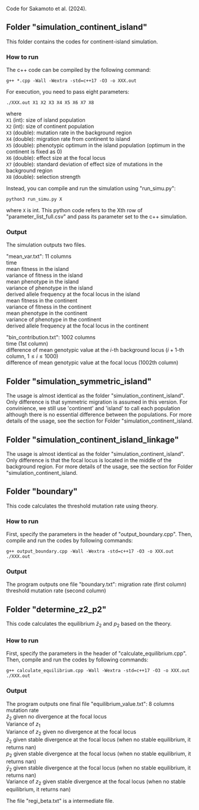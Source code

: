 Code for Sakamoto et al. (2024).

## Folder "simulation_continent_island"
This folder contains the codes for continent-island simulation.

### How to run
The c++ code can be compiled by the following command:
```
g++ *.cpp -Wall -Wextra -std=c++17 -O3 -o XXX.out
```

For execution, you need to pass eight parameters:
```
./XXX.out X1 X2 X3 X4 X5 X6 X7 X8
```
where  
``X1`` (int): size of island population  
``X2`` (int): size of continent population  
``X3`` (double): mutation rate in the background region  
``X4`` (double): migration rate from continent to island  
``X5`` (double): phenotypic optimum in the island population (optimum in the continent is fixed as 0)  
``X6`` (double): effect size at the focal locus  
``X7`` (double): standard deviation of effect size of mutations in the background region  
``X8`` (double): selection strength

Instead, you can compile and run the simulation using "run_simu.py":
```
python3 run_simu.py X
```
where ``X`` is int.
This python code refers to the Xth row of "parameter_list_full.csv" and pass its parameter set to the c++ simulation.

### Output
The simulation outputs two files.

"mean_var.txt": 11 columns  
time  
mean fitness in the island  
variance of fitness in the island  
mean phenotype in the island  
variance of phenotype in the island  
derived allele frequency at the focal locus in the island  
mean fitness in the continent  
variance of fitness in the continent  
mean phenotype in the continent  
variance of phenotype in the continent  
derived allele frequency at the focal locus in the continent

"bin_contribution.txt": 1002 columns  
time (1st column)  
difference of mean genotypic value at the $i$-th background locus ($i+1$-th column, $1\leq i \leq 1000$)  
difference of mean genotypic value at the focal locus (1002th column)

## Folder "simulation_symmetric_island"
The usage is almost identical as the folder "simulation_continent_island".
Only difference is that symmetric migration is assumed in this version. 
For convinience, we still use 'continent' and 'island' to call each population although there is no essential difference between the populations. For more details of the usage, see the section for Folder "simulation_continent_island.

## Folder "simulation_continent_island_linkage"
The usage is almost identical as the folder "simulation_continent_island".
Only difference is that the focal locus is located in the middle of the background region. 
For more details of the usage, see the section for Folder "simulation_continent_island.

## Folder "boundary"
This code calculates the threshold mutation rate using theory.

### How to run
First, specify the parameters in the header of "output_boundary.cpp".
Then, compile and run the codes by following commands:
```
g++ output_boundary.cpp -Wall -Wextra -std=c++17 -O3 -o XXX.out
./XXX.out
```

### Output
The program outputs one file "boundary.txt":
migration rate (first column)
threshold mutation rate (second column)

## Folder "determine_z2_p2"
This code calculates the equilibrium $\bar{z}_2$ and $p_2$ based on the theory.

### How to run
First, specify the parameters in the header of "calculate_equilibrium.cpp".
Then, compile and run the codes by following commands:
```
g++ calculate_equilibrium.cpp -Wall -Wextra -std=c++17 -O3 -o XXX.out
./XXX.out
```

### Output
The program outputs one final file "equilibrium_value.txt": 8 columns  
mutation rate  
$\bar{z}_2$ given no divergence at the focal locus  
Variance of $z_1$  
Variance of $z_2$ given no divergence at the focal locus  
$\bar{z}_2$ given stable divergence at the focal locus (when no stable equilibrium, it returns nan)  
$p_2$ given stable divergence at the focal locus (when no stable equilibrium, it returns nan)  
$\bar{y}_2$ given stable divergence at the focal locus (when no stable equilibrium, it returns nan)  
Variance of $z_2$ given stable divergence at the focal locus (when no stable equilibrium, it returns nan)  

The file "regi_beta.txt" is a intermediate file.
